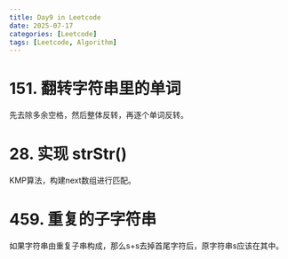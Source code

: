 ```yaml
---
title: Day9 in Leetcode
date: 2025-07-17
categories: [Leetcode]
tags: [Leetcode, Algorithm]
---
```


# 151. 翻转字符串里的单词
先去除多余空格，然后整体反转，再逐个单词反转。

# 28. 实现 strStr()
KMP算法，构建next数组进行匹配。

# 459. 重复的子字符串
如果字符串由重复子串构成，那么s+s去掉首尾字符后，原字符串s应该在其中。 